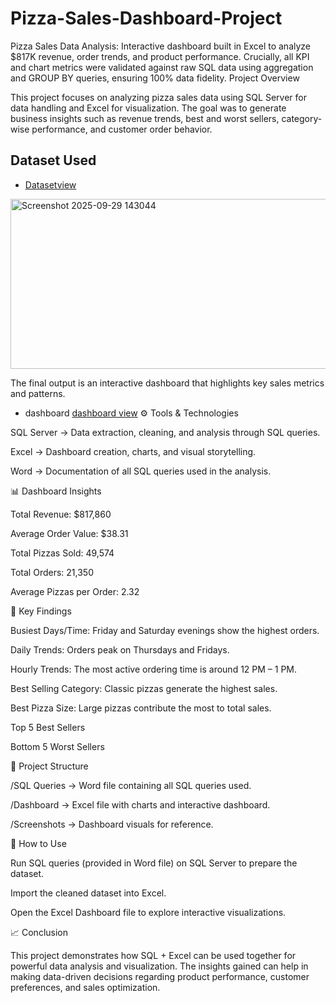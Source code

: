 # Pizza-Sales-Dashboard-Project
Pizza Sales Data Analysis: Interactive dashboard built in Excel to analyze $817K revenue, order trends, and product performance. Crucially, all KPI and chart metrics were validated against raw SQL data using aggregation and GROUP BY queries, ensuring 100% data fidelity.
Project Overview

This project focuses on analyzing pizza sales data using SQL Server for data handling and Excel for visualization. The goal was to generate business insights such as revenue trends, best and worst sellers, category-wise performance, and customer order behavior.
## Dataset Used
- <a href="https://github.com/himanshudevanda/Pizza-Sales-Dashboard-Project/blob/main/pizza_sales.csv">Datasetview</a>
<img width="647" height="272" alt="Screenshot 2025-09-29 143044" src="https://github.com/user-attachments/assets/7f27f654-81e0-4b3a-ae19-233d984f9f8a" />

The final output is an interactive dashboard that highlights key sales metrics and patterns.
- dashboard <a href="https://github.com/himanshudevanda/Pizza-Sales-Dashboard-Project/blob/main/Screenshot%202025-09-29%20143044.png">dashboard view</a>
⚙️ Tools & Technologies

SQL Server → Data extraction, cleaning, and analysis through SQL queries.

Excel → Dashboard creation, charts, and visual storytelling.

Word → Documentation of all SQL queries used in the analysis.

📊 Dashboard Insights

Total Revenue: $817,860

Average Order Value: $38.31

Total Pizzas Sold: 49,574

Total Orders: 21,350

Average Pizzas per Order: 2.32

🔑 Key Findings

Busiest Days/Time: Friday and Saturday evenings show the highest orders.

Daily Trends: Orders peak on Thursdays and Fridays.

Hourly Trends: The most active ordering time is around 12 PM – 1 PM.

Best Selling Category: Classic pizzas generate the highest sales.

Best Pizza Size: Large pizzas contribute the most to total sales.

Top 5 Best Sellers

Bottom 5 Worst Sellers

📂 Project Structure

/SQL Queries → Word file containing all SQL queries used.

/Dashboard → Excel file with charts and interactive dashboard.

/Screenshots → Dashboard visuals for reference.

🚀 How to Use

Run SQL queries (provided in Word file) on SQL Server to prepare the dataset.

Import the cleaned dataset into Excel.

Open the Excel Dashboard file to explore interactive visualizations.

📈 Conclusion

This project demonstrates how SQL + Excel can be used together for powerful data analysis and visualization. The insights gained can help in making data-driven decisions regarding product performance, customer preferences, and sales optimization.
